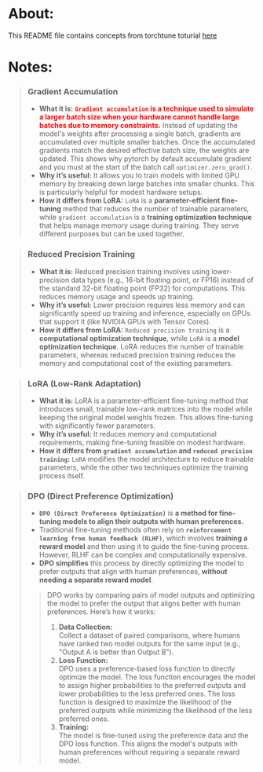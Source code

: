 # About:

This README file contains concepts from torchtune toturial [here](https://pytorch.org/torchtune/stable/overview.html)


# Notes:

> ### Gradient Accumulation
> * **What it is:** <font color='red'>**`Gradient accumulation` is a technique used to simulate a larger batch size when your hardware cannot handle large batches due to memory constraints.**</font> Instead of updating the model's weights after processing a single batch, gradients are accumulated over multiple smaller batches. Once the accumulated gradients match the desired effective batch size, the weights are updated.
This shows why pytorch by default accumulate gradient and you must at the start of the batch call `optimizer.zero_grad()`.
> * **Why it’s useful:** It allows you to train models with limited GPU memory by breaking down large batches into smaller chunks. This is particularly helpful for modest hardware setups.
> * **How it differs from LoRA:** `LoRA` is a **parameter-efficient fine-tuning** method that reduces the number of trainable parameters, while `gradient accumulation` is a **training optimization technique** that helps manage memory usage during training. They serve different purposes but can be used together.

> ### Reduced Precision Training
> * **What it is:** Reduced precision training involves using lower-precision data types (e.g., 16-bit floating point, or FP16) instead of the standard 32-bit floating point (FP32) for computations. This reduces memory usage and speeds up training.
> * **Why it’s useful:** Lower precision requires less memory and can significantly speed up training and inference, especially on GPUs that support it (like NVIDIA GPUs with Tensor Cores).
> * **How it differs from LoRA:** `Reduced precision training` is a **computational optimization technique**, while `LoRA` is a **model optimization technique**. LoRA reduces the number of trainable parameters, whereas reduced precision training reduces the memory and computational cost of the existing parameters.

> ### LoRA (Low-Rank Adaptation)
> * **What it is:** LoRA is a parameter-efficient fine-tuning method that introduces small, trainable low-rank matrices into the model while keeping the original model weights frozen. This allows fine-tuning with significantly fewer parameters.
> * **Why it’s useful:** It reduces memory and computational requirements, making fine-tuning feasible on modest hardware.    
> * **How it differs from `gradient accumulation` and `reduced precision training`:** `LoRA` modifies the model architecture to reduce trainable parameters, while the other two techniques optimize the training process itself.

> ### DPO (Direct Preference Optimization)
> * **`DPO (Direct Preference Optimization)`** is **a method for fine-tuning models to align their outputs with human preferences.**
> * Traditional fine-tuning methods often rely on **`reinforcement learning from human feedback (RLHF)`**, which involves **training a reward model** and then using it to guide the fine-tuning process. However, RLHF can be complex and computationally expensive.
> * **DPO simplifies** this process by directly optimizing the model to prefer outputs that align with human preferences, **without needing a separate reward model**.
>> DPO works by comparing pairs of model outputs and optimizing the model to prefer the output that aligns better with human preferences. Here’s how it works:
>> 1. **Data Collection:**
<br> Collect a dataset of paired comparisons, where humans have ranked two model outputs for the same input (e.g., "Output A is better than Output B").
>> 2. **Loss Function:**
<br>DPO uses a preference-based loss function to directly optimize the model. The loss function encourages the model to assign higher probabilities to the preferred outputs and lower probabilities to the less preferred ones. The loss function is designed to maximize the likelihood of the preferred outputs while minimizing the likelihood of the less preferred ones.
>> 3. **Training:**
<br>The model is fine-tuned using the preference data and the DPO loss function. This aligns the model's outputs with human preferences without requiring a separate reward model.


